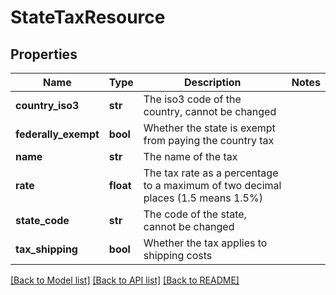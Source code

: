 # StateTaxResource

## Properties
Name | Type | Description | Notes
------------ | ------------- | ------------- | -------------
**country_iso3** | **str** | The iso3 code of the country, cannot be changed | 
**federally_exempt** | **bool** | Whether the state is exempt from paying the country tax | 
**name** | **str** | The name of the tax | 
**rate** | **float** | The tax rate as a percentage to a maximum of two decimal places (1.5 means 1.5%) | 
**state_code** | **str** | The code of the state, cannot be changed | 
**tax_shipping** | **bool** | Whether the tax applies to shipping costs | 

[[Back to Model list]](../README.md#documentation-for-models) [[Back to API list]](../README.md#documentation-for-api-endpoints) [[Back to README]](../README.md)


